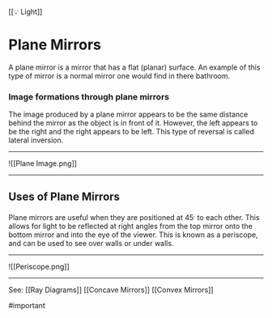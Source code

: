 [[💡 Light]]
# Plane Mirrors
A plane mirror is a mirror that has a flat (planar) surface. An example of this type of mirror is a normal mirror one would find in there bathroom.

### Image formations through plane mirrors
The image produced by a plane mirror appears to be the same distance behind the mirror as the object is in front of it. However, the left appears to be the right and the right appears to be left. This type of reversal is called lateral inversion.

****
![[Plane Image.png]]
****

## Uses of Plane Mirrors
Plane mirrors are useful when they are positioned at $45^.$ to each other. This allows for light to be reflected at right angles from the top mirror onto the bottom mirror and into the eye of the viewer. This is known as a periscope, and can be used to see over walls or under walls.

****
![[Periscope.png]]
****

See: [[Ray Diagrams]] [[Concave Mirrors]] [[Convex Mirrors]]

#important 